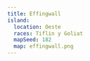 ```yaml
---
title: Effingwall
island:
  location: Oeste
  races: Tiflin y Goliat
  mapSeed: 182
  map: effingwall.png
---
```

